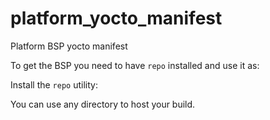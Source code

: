 # platform_yocto_manifest
Platform BSP yocto manifest 

To get the BSP you need to have `repo` installed and use it as:

Install the `repo` utility:

You can use any directory to host your build.


